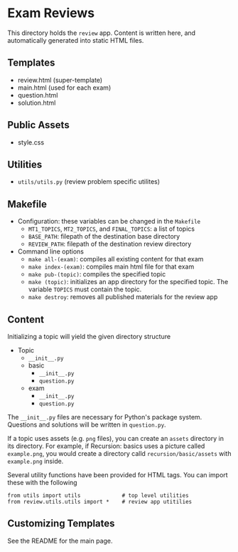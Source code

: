 Exam Reviews
============

This directory holds the `review` app. Content is written here,
and automatically generated into static HTML files.

Templates
---------
* review.html    (super-template)
* main.html      (used for each exam)
* question.html
* solution.html

Public Assets
-------------
* style.css

Utilities
---------
* `utils/utils.py` (review problem specific utilites)

Makefile
-----------------
* Configuration: these variables can be changed in the `Makefile`
    * `MT1_TOPICS`, `MT2_TOPICS`, and `FINAL_TOPICS`: a list of topics
    * `BASE_PATH`: filepath of the destination base directory
    * `REVIEW_PATH`: filepath of the destination review directory
* Command line options
    * `make all-(exam)`: compiles all existing content for that exam
    * `make index-(exam)`: compiles main html file for that exam
    * `make pub-(topic)`: compiles the specified topic
    * `make (topic)`: initializes an app directory for the specified
      topic. The variable `TOPICS` must contain the topic.
    * `make destroy`: removes all published materials for the review
      app

Content
-------
Initializing a topic will yield the given directory structure

* Topic
    * `__init__.py`
    * basic
        * `__init__.py`
        * `question.py`
    * exam
        * `__init__.py`
        * `question.py`

The `__init__.py` files are necessary for Python's package system.
Questions and solutions will be written in `question.py`.

If a topic uses assets (e.g. `png` files), you can create an `assets`
directory in its directory. For example, if Recursion: basics uses a
picture called `example.png`, you would create a directory calld
`recursion/basic/assets` with `example.png` inside.

Several utility functions have been provided for HTML tags. You can
import these with the following

    from utils import utils             # top level utilities
    from review.utils.utils import *    # review app utitilies


Customizing Templates
---------------------

See the README for the main page.
